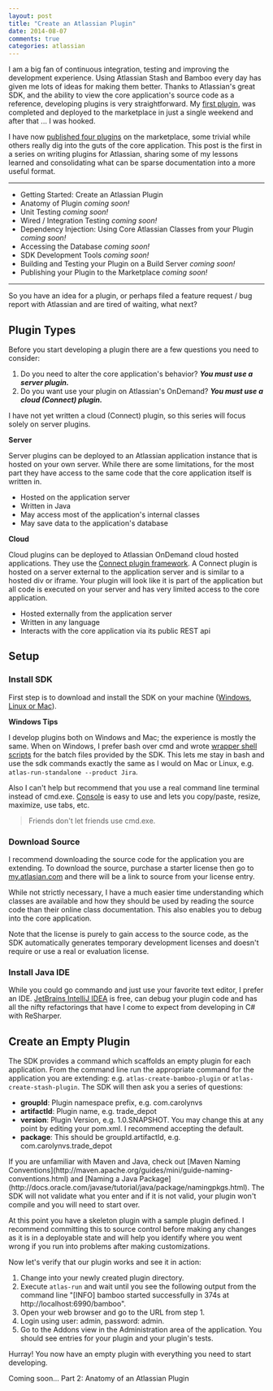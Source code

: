 ```yaml
---
layout: post
title: "Create an Atlassian Plugin"
date: 2014-08-07
comments: true
categories: atlassian
---
```


I am a big fan of continuous integration, testing and improving the development experience. Using Atlassian Stash and Bamboo every day has given me lots of ideas for making them better. Thanks to Atlassian's great SDK, and the ability to view the core application's source code as a reference, developing plugins is very straightforward. My [first plugin](https://marketplace.atlassian.com/plugins/com.carolynvs.reject-merge-commit-hook), was completed and deployed to the marketplace in just a single weekend and after that ... I was hooked.

I have now [published four plugins](https://marketplace.atlassian.com/vendors/1211016) on the marketplace, some trivial while others really dig into the guts of the core application. This post is the first in a series on writing plugins for Atlassian, sharing some of my lessons learned and consolidating what can be sparse documentation into a more useful format.

---

* Getting Started: Create an Atlassian Plugin
* Anatomy of Plugin *coming soon!*
* Unit Testing *coming soon!*
* Wired / Integration Testing *coming soon!*
* Dependency Injection: Using Core Atlassian Classes from your Plugin *coming soon!*
* Accessing the Database *coming soon!*
* SDK Development Tools *coming soon!*
* Building and Testing your Plugin on a Build Server *coming soon!*
* Publishing your Plugin to the Marketplace *coming soon!*

---

So you have an idea for a plugin, or perhaps filed a feature request / bug report with Atlassian and are tired of waiting, what next?

## Plugin Types

Before you start developing a plugin there are a few questions you need to consider:

1. Do you need to alter the core application's behavior? ***You must use a server plugin.*** 
2. Do you want use your plugin on Atlassian's OnDemand? ***You must use a cloud (Connect) plugin.***

<aside>I have not yet written a cloud (Connect) plugin, so this series will focus solely on server plugins.</aside>

**Server**

Server plugins can be deployed to an Atlassian application instance that is hosted on your own server. While there are some limitations, for the most part they have access to the same code that the core application itself is written in.

* Hosted on the application server
* Written in Java
* May access most of the application's internal classes
* May save data to the application's database

**Cloud**

Cloud plugins can be deployed to Atlassian OnDemand cloud hosted applications. They use the [Connect plugin framework](https://developer.atlassian.com/static/connect/docs/guides/introduction.html). A Connect plugin is hosted on a server external to the application server and is similar to a hosted div or iframe. Your plugin will look like it is part of the application but all code is executed on your server and has very limited access to the core application.

* Hosted externally from the application server
* Written in any language
* Interacts with the core application via its public REST api

## Setup

### Install SDK
First step is to download and install the SDK on your machine ([Windows](https://developer.atlassian.com/display/DOCS/Install+the+Atlassian+SDK+on+a+Windows+System), [Linux or Mac](https://developer.atlassian.com/display/DOCS/Install+the+Atlassian+SDK+on+a+Linux+or+Mac+System)). 

**Windows Tips**

I develop plugins both on Windows and Mac; the experience is mostly the same. When on Windows, I prefer bash over cmd and wrote [wrapper shell scripts](https://github.com/carolynvs/atlassian-plugin-sdk) for the batch files provided by the SDK. This lets me stay in bash and use the sdk commands exactly the same as I would on Mac or Linux, e.g. `atlas-run-standalone --product Jira`.

Also I can't help but recommend that you use a real command line terminal instead of cmd.exe. [Console](https://github.com/cbucher/console) is easy to use and lets you copy/paste, resize, maximize, use tabs, etc. 


> Friends don't let friends use cmd.exe.

### Download Source
I recommend downloading the source code for the application you are extending. To download the source, purchase a starter license then go to [my.atlasian.com](http://my.atlassian.com) and there will be a link to source from your license entry.

<aside>While not strictly necessary, I have a much easier time understanding which classes are available and how they should be used by reading the source code than their online class documentation. This also enables you to debug into the core application. 

Note that the license is purely to gain access to the source code, as the SDK automatically generates temporary development licenses and doesn't require or use a real or evaluation license.</aside>

### Install Java IDE
While you could go commando and just use your favorite text editor, I prefer an IDE. [JetBrains IntelliJ IDEA](http://www.jetbrains.com/idea/) is free, can debug your plugin code and has all the nifty refactorings that have I come to expect from developing in C# with ReSharper.

## Create an Empty Plugin
The SDK provides a command which scaffolds an empty plugin for each application. From the command line run the appropriate command for the application you are extending: e.g. `atlas-create-bamboo-plugin` or `atlas-create-stash-plugin`. The SDK will then ask you a series of questions:

* **groupId**: Plugin namespace prefix, e.g. com.carolynvs
* **artifactId**: Plugin name, e.g. trade_depot
* **version**: Plugin Version, e.g. 1.0.SNAPSHOT. You may change this at any point by editing your pom.xml. I recommend accepting the default.
* **package**: This should be groupId.artifactId, e.g. com.carolynvs.trade_depot

<aside>If you are unfamiliar with Maven and Java, check out [Maven Naming Conventions](http://maven.apache.org/guides/mini/guide-naming-conventions.html) and [Naming a Java Package](http://docs.oracle.com/javase/tutorial/java/package/namingpkgs.html). The SDK will not validate what you enter and if it is not valid, your plugin won't compile and you will need to start over.</aside>

At this point you have a skeleton plugin with a sample plugin defined. I recommend committing this to source control before making any changes as it is in a deployable state and will help you identify where you went wrong if you run into problems after making customizations.

Now let's verify that our plugin works and see it in action:

1. Change into your newly created plugin directory.
2. Execute `atlas-run` and wait until you see the following output from the command line "[INFO] bamboo started successfully in 374s at http://localhost:6990/bamboo".
3. Open your web browser and go to the URL from step 1.
4. Login using user: admin, password: admin.
5. Go to the Addons view in the Administration area of the application. You should see entries for your plugin and your plugin's tests.

Hurray! You now have an empty plugin with everything you need to start developing.

Coming soon... Part 2: Anatomy of an Atlassian Plugin


